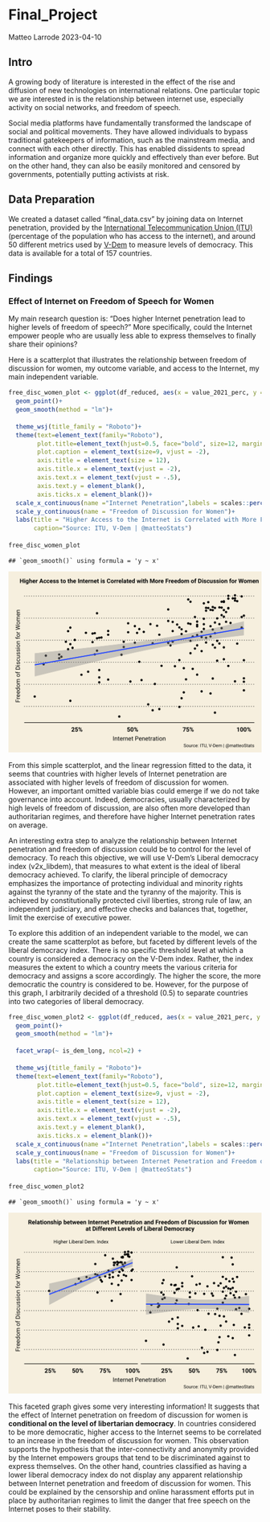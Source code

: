Final_Project
================
Matteo Larrode
2023-04-10

## Intro

A growing body of literature is interested in the effect of the rise and
diffusion of new technologies on international relations. One particular
topic we are interested in is the relationship between internet use,
especially activity on social networks, and freedom of speech.

Social media platforms have fundamentally transformed the landscape of
social and political movements. They have allowed individuals to bypass
traditional gatekeepers of information, such as the mainstream media,
and connect with each other directly. This has enabled dissidents to
spread information and organize more quickly and effectively than ever
before. But on the other hand, they can also be easily monitored and
censored by governments, potentially putting activists at risk.

## Data Preparation

We created a dataset called “final_data.csv” by joining data on Internet
penetration, provided by the [International Telecommunication Union
(ITU)](https://www.itu.int/en/ITU-D/Statistics/Pages/stat/default.aspx)
(percentage of the population who has access to the internet), and
around 50 different metrics used by
[V-Dem](https://www.v-dem.net/data/the-v-dem-dataset/) to measure levels
of democracy. This data is available for a total of 157 countries.

## Findings

### Effect of Internet on Freedom of Speech for Women

My main research question is: “Does higher Internet penetration lead to
higher levels of freedom of speech?” More specifically, could the
Internet empower people who are usually less able to express themselves
to finally share their opinions?

Here is a scatterplot that illustrates the relationship between freedom
of discussion for women, my outcome variable, and access to the
Internet, my main independent variable.

``` r
free_disc_women_plot <- ggplot(df_reduced, aes(x = value_2021_perc, y = v2cldiscw))+
  geom_point()+
  geom_smooth(method = "lm")+
  
  theme_wsj(title_family = "Roboto")+
  theme(text=element_text(family="Roboto"),
        plot.title=element_text(hjust=0.5, face="bold", size=12, margin = margin(b=10)),
        plot.caption = element_text(size=9, vjust = -2),
        axis.title = element_text(size = 12),
        axis.title.x = element_text(vjust = -2),
        axis.text.x = element_text(vjust = -.5),
        axis.text.y = element_blank(),
        axis.ticks.x = element_blank())+
  scale_x_continuous(name ="Internet Penetration",labels = scales::percent_format(accuracy = 1))+
  scale_y_continuous(name = "Freedom of Discussion for Women")+
  labs(title = "Higher Access to the Internet is Correlated with More Freedom of Discussion for Women",
       caption="Source: ITU, V-Dem | @matteoStats")

free_disc_women_plot
```

    ## `geom_smooth()` using formula = 'y ~ x'

![](README_files/figure-gfm/freedom_speech_women-1.png)<!-- -->

From this simple scatterplot, and the linear regression fitted to the
data, it seems that countries with higher levels of Internet penetration
are associated with higher levels of freedom of discussion for women.
However, an important omitted variable bias could emerge if we do not
take governance into account. Indeed, democracies, usually characterized
by high levels of freedom of discussion, are also often more developed
than authoritarian regimes, and therefore have higher Internet
penetration rates on average.

An interesting extra step to analyze the relationship between Internet
penetration and freedom of discussion could be to control for the level
of democracy. To reach this objective, we will use V-Dem’s Liberal
democracy index (v2x_libdem), that measures to what extent is the ideal
of liberal democracy achieved. To clarify, the liberal principle of
democracy emphasizes the importance of protecting individual and
minority rights against the tyranny of the state and the tyranny of the
majority. This is achieved by constitutionally protected civil
liberties, strong rule of law, an independent judiciary, and effective
checks and balances that, together, limit the exercise of executive
power.

To explore this addition of an independent variable to the model, we can
create the same scatterplot as before, but faceted by different levels
of the liberal democracy index. There is no specific threshold level at
which a country is considered a democracy on the V-Dem index. Rather,
the index measures the extent to which a country meets the various
criteria for democracy and assigns a score accordingly. The higher the
score, the more democratic the country is considered to be. However, for
the purpose of this graph, I arbitrarily decided of a threshold (0.5) to
separate countries into two categories of liberal democracy.

``` r
free_disc_women_plot2 <- ggplot(df_reduced, aes(x = value_2021_perc, y = v2cldiscw))+
  geom_point()+
  geom_smooth(method = "lm")+
  
  facet_wrap(~ is_dem_long, ncol=2) +
  
  theme_wsj(title_family = "Roboto")+
  theme(text=element_text(family="Roboto"),
        plot.title=element_text(hjust=0.5, face="bold", size=12, margin = margin(b=10)),
        plot.caption = element_text(size=9, vjust = -2),
        axis.title = element_text(size = 12),
        axis.title.x = element_text(vjust = -2),
        axis.text.x = element_text(vjust = -.5),
        axis.text.y = element_blank(),
        axis.ticks.x = element_blank())+
  scale_x_continuous(name ="Internet Penetration",labels = scales::percent_format(accuracy = 1))+
  scale_y_continuous(name = "Freedom of Discussion for Women")+
  labs(title = "Relationship between Internet Penetration and Freedom of Discussion for Women \n at Different Levels of Liberal Democracy",
       caption="Source: ITU, V-Dem | @matteoStats")

free_disc_women_plot2
```

    ## `geom_smooth()` using formula = 'y ~ x'

![](README_files/figure-gfm/freedom_speech_women_faceted-1.png)<!-- -->

This faceted graph gives some very interesting information! It suggests
that the effect of Internet penetration on freedom of discussion for
women is **conditional on the level of libertarian democracy**. In
countries considered to be more democratic, higher access to the
Internet seems to be correlated to an increase in the freedom of
discussion for women. This observation supports the hypothesis that the
inter-connectivity and anonymity provided by the Internet empowers
groups that tend to be discriminated against to express themselves. On
the other hand, countries classified as having a lower liberal democracy
index do not display any apparent relationship between Internet
penetration and freedom of discussion for women. This could be explained
by the censorship and online harassment efforts put in place by
authoritarian regimes to limit the danger that free speech on the
Internet poses to their stability.
